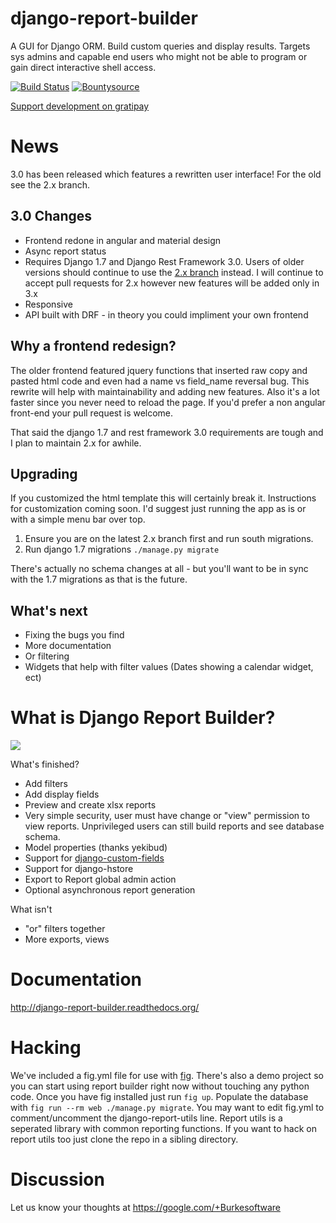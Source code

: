 django-report-builder
=====================

A GUI for Django ORM. Build custom queries and display results. 
Targets sys admins and capable end users who might not be able to program or gain direct interactive shell access.

[![Build Status](https://travis-ci.org/burke-software/django-report-builder.png?branch=master)](https://travis-ci.org/burke-software/django-report-builder) [![Bountysource](https://www.bountysource.com/badge/tracker?tracker_id=314767)](https://www.bountysource.com/trackers/314767-burke-software-django-report-builder?utm_source=314767&utm_medium=shield&utm_campaign=TRACKER_BADGE)

[Support development on gratipay](http://www.gratipay.com/bufke)

# News

3.0 has been released which features a rewritten user interface! 
For the old see the 2.x branch.

## 3.0 Changes

- Frontend redone in angular and material design
- Async report status
- Requires Django 1.7 and Django Rest Framework 3.0. Users of older versions should continue to use the [2.x branch](https://github.com/burke-software/django-report-builder/tree/2.x) instead. I will continue to accept pull requests for 2.x however new features will be added only in 3.x
- Responsive
- API built with DRF - in theory you could impliment your own frontend
 
## Why a frontend redesign?

The older frontend featured jquery functions that inserted raw copy and pasted html code and even had a name vs field_name reversal bug. This rewrite will help with maintainability and adding new features. Also it's a lot faster since you never need to reload the page. If you'd prefer a non angular front-end your pull request is welcome.

That said the django 1.7 and rest framework 3.0 requirements are tough and I plan to maintain 2.x for awhile.

## Upgrading

If you customized the html template this will certainly break it. Instructions for customization coming soon. I'd suggest just running the app as is or with a simple menu bar over top.

1. Ensure you are on the latest 2.x branch first and run south migrations.
2. Run django 1.7 migrations `./manage.py migrate`
 
There's actually no schema changes at all - but you'll want to be in sync with the 1.7 migrations as that is the future.

## What's next

- Fixing the bugs you find
- More documentation
- Or filtering
- Widgets that help with filter values (Dates showing a calendar widget, ect)

# What is Django Report Builder?

![](https://raw.github.com/burke-software/django-report-builder/master/screenshots/reportbuilderscreen.png)

What's finished?
- Add filters
- Add display fields
- Preview and create xlsx reports
- Very simple security, user must have change or "view" permission to view 
reports. Unprivileged users can still build reports and see database schema.
- Model properties (thanks yekibud)
- Support for [django-custom-fields](https://github.com/burke-software/django-custom-field)
- Support for django-hstore
- Export to Report global admin action
- Optional asynchronous report generation

What isn't
- "or" filters together
- More exports, views

# Documentation

http://django-report-builder.readthedocs.org/

# Hacking

We've included a fig.yml file for use with [fig](http://fig.sh/). There's also a demo project so you can start using report builder right now without touching any python code.
Once you have fig installed just run `fig up`. Populate the database with `fig run --rm web ./manage.py migrate`. 
You may want to edit fig.yml to comment/uncomment the django-report-utils line. Report utils is a seperated library with common reporting functions. If you want to hack on report utils too just clone the repo in a sibling directory.

# Discussion

Let us know your thoughts at https://google.com/+Burkesoftware
